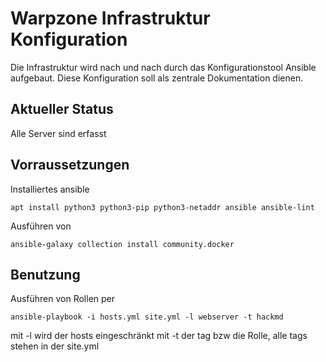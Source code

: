 # Warpzone Infrastruktur Konfiguration

Die Infrastruktur wird nach und nach durch das Konfigurationstool Ansible aufgebaut.
Diese Konfiguration soll als zentrale Dokumentation dienen.

## Aktueller Status

Alle Server sind erfasst

## Vorraussetzungen
Installiertes ansible

```
apt install python3 python3-pip python3-netaddr ansible ansible-lint
```

Ausführen von

```
ansible-galaxy collection install community.docker
```

## Benutzung

Ausführen von Rollen per
```
ansible-playbook -i hosts.yml site.yml -l webserver -t hackmd
```

mit -l wird der hosts eingeschränkt mit -t der tag bzw die Rolle, alle tags stehen in der site.yml

